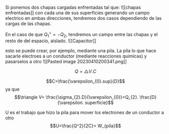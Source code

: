Si ponemos dos chapas cargadas enfrentadas tal que:
![[chapas enfrentadas]]
con cada una de sus superficies generando un campo electrico en ambas direcciones, tendremos dos casos dependiendo de las cargas de las chapas.

En el caso de que $Q^{ + }_{1} = -Q_{2}$, tendremos un campo entre las chapas y el resto de del espacio, aislado.
![[Capacitor]]

esto se puede crear, por ejemplo, mediante una pila. La pila lo que hace sacarle electroes a un conductor (mediante reacciones quimicas) y pasarselos a otro
![[Pasted image 20230410200341.png]]

$$Q= \triangle V.C$$

$$C=\frac{\varepsilon_{0}.sup}{D}$$
ya que 
$$\triangle V= \frac{\sigma_{2}.D}{\varepsilon_{0}}=Q_{2}. \frac{D}{\varepsilon. superficie}$$

U es el trabajo que hizo la pila para mover los electrones de un conductor a otro
$$U=\frac{Q^2}{2C}= W_{pila}$$ 